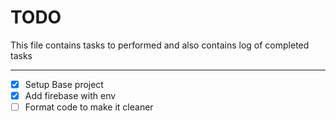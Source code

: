 # TODO
This file contains tasks to performed and also contains log of completed tasks

---
- [x] Setup Base project
- [x] Add firebase with env
- [ ] Format code to make it cleaner
